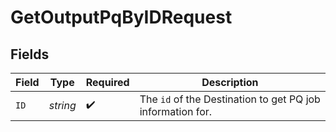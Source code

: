 # GetOutputPqByIDRequest


## Fields

| Field                                                                 | Type                                                                  | Required                                                              | Description                                                           |
| --------------------------------------------------------------------- | --------------------------------------------------------------------- | --------------------------------------------------------------------- | --------------------------------------------------------------------- |
| `ID`                                                                  | *string*                                                              | :heavy_check_mark:                                                    | The <code>id</code> of the Destination to get PQ job information for. |